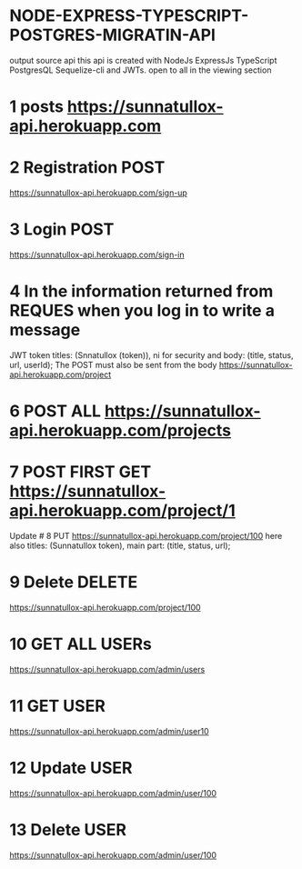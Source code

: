 # NODE-EXPRESS-TYPESCRIPT-POSTGRES-MIGRATIN-API
output source api this api is created with NodeJs ExpressJs TypeScript PostgresQL Sequelize-cli and JWTs.
open to all in the viewing section
# 1 posts https://sunnatullox-api.herokuapp.com

# 2 Registration POST
 https://sunnatullox-api.herokuapp.com/sign-up

# 3 Login POST
https://sunnatullox-api.herokuapp.com/sign-in

# 4 In the information returned from REQUES when you log in to write a message
JWT token titles: (Snnatullox (token)),
ni
for security and body: (title, status, url, userId); The POST must also be sent from the body
https://sunnatullox-api.herokuapp.com/project

# 6 POST ALL https://sunnatullox-api.herokuapp.com/projects

# 7 POST FIRST GET https://sunnatullox-api.herokuapp.com/project/1

Update # 8 PUT https://sunnatullox-api.herokuapp.com/project/100
here also titles: (Sunnatullox token), main part: (title, status, url);

# 9 Delete DELETE
https://sunnatullox-api.herokuapp.com/project/100

# 10 GET ALL USERs
https://sunnatullox-api.herokuapp.com/admin/users

# 11 GET USER
https://sunnatullox-api.herokuapp.com/admin/user10

# 12 Update USER
https://sunnatullox-api.herokuapp.com/admin/user/100

# 13 Delete USER 
https://sunnatullox-api.herokuapp.com/admin/user/100
